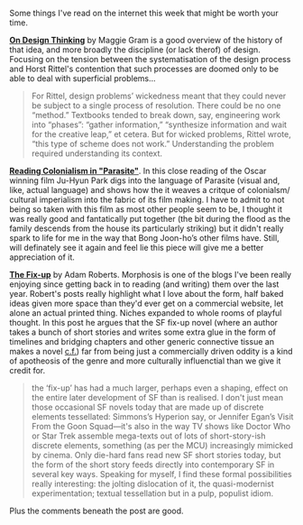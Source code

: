 Some things I've read on the internet this week that might be worth your time.

__[On Design Thinking](https://nplusonemag.com/issue-35/reviews/on-design-thinking/)__ by Maggie Gram is a good overview of the history of that idea, and more broadly the discipline (or lack therof) of design. Focusing on the tension between the systematisation of the design process and Horst Rittel's contention that such processes are doomed only to be able to deal with superficial problems...
> For Rittel, design problems’ wickedness meant that they could never be subject to a single process of resolution. There could be no one “method.” Textbooks tended to break down, say, engineering work into “phases”: “gather information,” “synthesize information and wait for the creative leap,” et cetera. But for wicked problems, Rittel wrote, “this type of scheme does not work.” Understanding the problem required understanding its context.

__[Reading Colonialism in "Parasite"](https://tropicsofmeta.com/2020/02/17/reading-colonialism-in-parasite/)__. In this close reading of the Oscar winning film Ju-Hyun Park digs into the language of Parasite (visual and, like, actual language) and shows how the it weaves a critque of colonialsm/ cultural imperialism into the fabric of its film making. I have to admit to not being so taken with this film as most other people seem to be, I thought it was really good and fantatically put together (the bit during the flood as the family descends from the house its particularly striking) but it didn't really spark to life for me in the way that Bong Joon-ho’s other films have. Still, will definately see it again and feel lie this piece will give me a better appreciation of it.

__[The Fix-up](http://amechanicalart.blogspot.com/2019/11/the-fix-up.html)__ by Adam Roberts. Morphosis is one of the blogs I've been really enjoying since getting back in to reading (and writing) them over the last year. Robert's posts really highlight what I love about the form, half baked ideas given more space than they'd ever get on a commercial website, let alone an actual printed thing. Niches expanded to whole rooms of playful thought. In this post he argues that the SF fix-up novel (where an author takes a bunch of short stories and writes some extra glue in the form of timelines and bridging chapters and other generic connective tissue an makes a novel [c.f.](https://en.wikipedia.org/wiki/Fix-up)) far from being just a commercially driven oddity is a kind of apotheosis of the genre and more culturally influenctial than we give it credit for.

>the ‘fix-up’ has had a much larger, perhaps even a shaping, effect on the entire later development of SF than is realised. I don't just mean those occasional SF novels today that are made up of discrete elements tessellated: Simmons’s Hyperion say, or Jennifer Egan’s Visit From the Goon Squad—it's also in the way TV shows like Doctor Who or Star Trek assemble mega-texts out of lots of short-story-ish discrete elements, something (as per the MCU) increasingly mimicked by cinema. Only die-hard fans read new SF short stories today, but the form of the short story feeds directly into contemporary SF in several key ways. Speaking for myself, I find these formal possibilities really interesting: the jolting dislocation of it, the quasi-modernist experimentation; textual tessellation but in a pulp, populist idiom. 

Plus the comments beneath the post are good.
